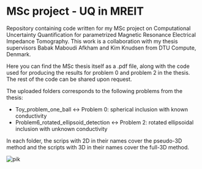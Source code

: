 # MSc project - UQ in MREIT
Repository containing code written for my MSc project on Computational Uncertainty Quantification for parametrized Magnetic Resonance Electrical Impedance Tomography. This work is a collaboration with my thesis supervisors Babak Maboudi Afkham and Kim Knudsen from DTU Compute, Denmark.

Here you can find the MSc thesis itself as a .pdf file, along with the code used for producing the results for problem 0 and problem 2 in the thesis. The rest of the code can be shared upon request.  

The uploaded folders corresponds to the following problems from the thesis:
- Toy_problem_one_ball   $\leftrightarrow$   Problem 0: spherical inclusion with known conductivity
- Problem6_rotated_ellipsoid_detection   $\leftrightarrow$   Problem 2: rotated ellipsoidal inclusion with unknown conductivity

In each folder, the scrips with 2D in their names cover the pseudo-3D method and the scripts with 3D in their names cover the full-3D method.

![pik](https://user-images.githubusercontent.com/56032006/217232346-d71c6b33-caa4-4cea-9ff5-f9b39781ee07.png)
